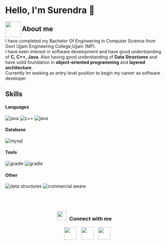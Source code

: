   # Hello, I'm Surendra 👋
<img align="left" src = "https://user-images.githubusercontent.com/63050133/156777293-72a6e681-2582-4a9d-ad92-09d1181d47c7.gif" width = 50px height=50px>
<h2 align="left" font-weight="bold">About me</h2>
 I have completed my Bachelor Of Engineering in Computer Science from Govt Ujjain Engineering College,Ujjain (MP).<br>
 I have keen interest in software development and have good understanding of <b>C, C++, Java</b>. Also having good understanding of <b>Data Structures</b> and  have solid foundation in <b>object-oriented programming</b> and <b>layered architecture</b>.<br>
Currently Im seeking as entry level position to begin my career as software developer.
 
 <h2>Skills</h2>
  
   <h4> Languages </h4>
       <img src = "https://img.shields.io/badge/C-1572B6?style=for-the-badge&logo=java&logoColor=white" alt = "java">
       <img src = "https://img.shields.io/badge/C++-E34F26?style=for-the-badge&logo=css3&logoColor=white" alt = "c++">
       <img src = "https://img.shields.io/badge/JAVA-%23ED8B00.svg?style=for-the-badge&logo=java&logoColor=white" alt = "java">
       
   <h4> Database </h4>
       <img src = "https://img.shields.io/badge/MYSQL-%23404d59.svg?style=for-the-badge&logo=express&logoColor=%2361DAFB" alt = "mysql" />

   <h4> Tools </h4>
        <img src = "https://img.shields.io/badge/Gradle-%23FF9A00.svg?style=for-the-badge&logo=gradle%20photoshop&logoColor=white" alt = "gradle" />
	<img src = "https://img.shields.io/badge/GIT-%23F24E1E.svg?style=for-the-badge&logo=gradle%20photoshop&logoColor=white" alt = "gradle" />

	 
   <h4> Other </h4>
       <img src = "https://img.shields.io/badge/DATA STRUCTURES-%2320232a.svg?style=for-the-badge&logo=adobe%20photoshop&logoColor=white" alt = "data structures" />
       <img src = "https://img.shields.io/badge/COMMERCIAL AWARE-%23404d59.svg?style=for-the-badge&logo=adobe%20photoshop&logoColor=white" alt = "commercial aware" />
   
	
  </br></br>

  
<h3 align="center" > 
	<img src="https://media.giphy.com/media/iY8CRBdQXODJSCERIr/giphy.gif" width="30"height="30" style="margin-right: 10px;">Connect with me</h3>

<p align="center">

 <div align="center"  class="icons-social" style="margin-left: 10px;">
        <a style="margin-left: 10px;"  target="_blank" href="https://www.linkedin.com/in/sgour/">
			<img src="https://img.icons8.com/doodle/40/000000/linkedin--v2.png" width="40" height="40"></a>
        <a style="margin-left: 10px;" target="_blank" href="https://github.com/surendra">
		<img src="https://cdn.iconscout.com/icon/free/png-256/web-earth-online-market-planet-search-secure-1-9563.png" width="40" height="40"></a>
        <a style="margin-left: 10px;" target="_blank" href="mailto:sgour859@gmail.com">
			<img src="https://img.icons8.com/doodle/1x/gmail--v2.png" width="40" height="40"></a>
	

</div>

 </p>
